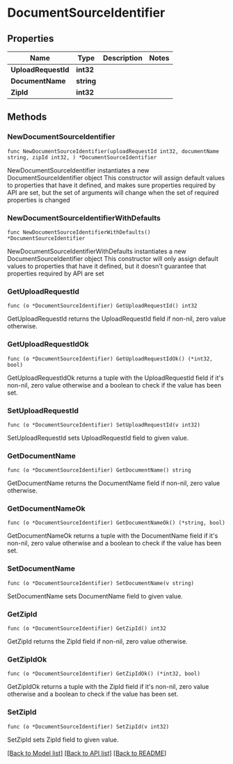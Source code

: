 # DocumentSourceIdentifier

## Properties

Name | Type | Description | Notes
------------ | ------------- | ------------- | -------------
**UploadRequestId** | **int32** |  | 
**DocumentName** | **string** |  | 
**ZipId** | **int32** |  | 

## Methods

### NewDocumentSourceIdentifier

`func NewDocumentSourceIdentifier(uploadRequestId int32, documentName string, zipId int32, ) *DocumentSourceIdentifier`

NewDocumentSourceIdentifier instantiates a new DocumentSourceIdentifier object
This constructor will assign default values to properties that have it defined,
and makes sure properties required by API are set, but the set of arguments
will change when the set of required properties is changed

### NewDocumentSourceIdentifierWithDefaults

`func NewDocumentSourceIdentifierWithDefaults() *DocumentSourceIdentifier`

NewDocumentSourceIdentifierWithDefaults instantiates a new DocumentSourceIdentifier object
This constructor will only assign default values to properties that have it defined,
but it doesn't guarantee that properties required by API are set

### GetUploadRequestId

`func (o *DocumentSourceIdentifier) GetUploadRequestId() int32`

GetUploadRequestId returns the UploadRequestId field if non-nil, zero value otherwise.

### GetUploadRequestIdOk

`func (o *DocumentSourceIdentifier) GetUploadRequestIdOk() (*int32, bool)`

GetUploadRequestIdOk returns a tuple with the UploadRequestId field if it's non-nil, zero value otherwise
and a boolean to check if the value has been set.

### SetUploadRequestId

`func (o *DocumentSourceIdentifier) SetUploadRequestId(v int32)`

SetUploadRequestId sets UploadRequestId field to given value.


### GetDocumentName

`func (o *DocumentSourceIdentifier) GetDocumentName() string`

GetDocumentName returns the DocumentName field if non-nil, zero value otherwise.

### GetDocumentNameOk

`func (o *DocumentSourceIdentifier) GetDocumentNameOk() (*string, bool)`

GetDocumentNameOk returns a tuple with the DocumentName field if it's non-nil, zero value otherwise
and a boolean to check if the value has been set.

### SetDocumentName

`func (o *DocumentSourceIdentifier) SetDocumentName(v string)`

SetDocumentName sets DocumentName field to given value.


### GetZipId

`func (o *DocumentSourceIdentifier) GetZipId() int32`

GetZipId returns the ZipId field if non-nil, zero value otherwise.

### GetZipIdOk

`func (o *DocumentSourceIdentifier) GetZipIdOk() (*int32, bool)`

GetZipIdOk returns a tuple with the ZipId field if it's non-nil, zero value otherwise
and a boolean to check if the value has been set.

### SetZipId

`func (o *DocumentSourceIdentifier) SetZipId(v int32)`

SetZipId sets ZipId field to given value.



[[Back to Model list]](../README.md#documentation-for-models) [[Back to API list]](../README.md#documentation-for-api-endpoints) [[Back to README]](../README.md)


